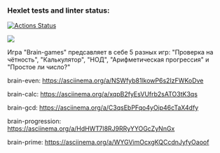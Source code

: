 ### Hexlet tests and linter status:
[![Actions Status](https://github.com/presimos/frontend-project-44/actions/workflows/hexlet-check.yml/badge.svg)](https://github.com/presimos/frontend-project-44/actions)

<a href="https://codeclimate.com/github/presimos/frontend-project-44/maintainability"><img src="https://api.codeclimate.com/v1/badges/07612a5ad323d9699c71/maintainability" /></a>

Игра "Brain-games" предсавляет в себе 5 разных игр: "Проверка на чётность", "Калькулятор", "НОД", "Арифметическая прогрессия" и "Простое ли число?"

brain-even: https://asciinema.org/a/NSWfyb81lkowP6s2IzFWKoDve

brain-calc: https://asciinema.org/a/xqpB2fyEsVUfrb2sATO3tK3qs

brain-gcd: https://asciinema.org/a/C3qsEbPFqo4yOip46cTaX4dfy

brain-progression: https://asciinema.org/a/HdHWT7I8RJ9RRyYYOGcZyNnGx

brain-prime: https://asciinema.org/a/WYGVimOcxgKQCcdnJyfyOaoof